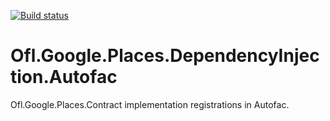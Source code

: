 [![Build status](https://ci.appveyor.com/api/projects/status/wga9lwl2n2ui7p3a?svg=true)](https://ci.appveyor.com/project/OneFrameLink/ofl-google-places-dependencyinjection-autofac)

# Ofl.Google.Places.DependencyInjection.Autofac
Ofl.Google.Places.Contract implementation registrations in Autofac.
